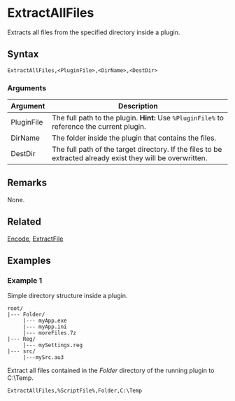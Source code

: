 # ExtractAllFiles

Extracts all files from the specified directory inside a plugin.

## Syntax

```pebakery
ExtractAllFiles,<PluginFile>,<DirName>,<DestDir>
```

### Arguments

| Argument | Description |
| --- | --- |
| PluginFile | The full path to the plugin. **Hint:** Use `%PluginFile%` to reference the current plugin. |
| DirName | The folder inside the plugin that contains the files. |
| DestDir | The full path of the target directory. If the files to be extracted already exist they will be overwritten. |

## Remarks

None.

## Related

[Encode](./Encode.md), [ExtractFile](./ExtractFile.md)

## Examples

### Example 1

Simple directory structure inside a plugin.

```pebakery
root/
|--- Folder/
     |--- myApp.exe
     |--- myApp.ini
     |--- moreFiles.7z
|--- Reg/
     |--- mySettings.reg
|--- src/
     |---mySrc.au3
```

Extract all files contained in the *Folder* directory of the running plugin to C:\Temp.

```pebakery
ExtractAllFiles,%ScriptFile%,Folder,C:\Temp
```